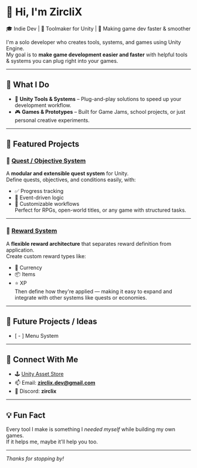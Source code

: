 # 👋 Hi, I'm ZircliX

🎓 Indie Dev | 🔧 Toolmaker for Unity | 🚀 Making game dev faster & smoother

I'm a solo developer who creates tools, systems, and games using Unity Engine.  
My goal is to **make game development easier and faster** with helpful tools & systems you can plug right into your games.

---

## 🧰 What I Do
- 🔧 **Unity Tools & Systems** – Plug-and-play solutions to speed up your development workflow.
- 🎮 **Games & Prototypes** – Built for Game Jams, school projects, or just personal creative experiments.

---

## 🔧 Featured Projects

### 🎯 [Quest / Objective System](https://github.com/ZircliX/ZCX-Zecex/tree/main/Assets/Scripts/ObjectiveSystem)
A **modular and extensible quest system** for Unity.  
Define quests, objectives, and conditions easily, with:
- ✅ Progress tracking  
- 📌 Event-driven logic  
- 🔁 Customizable workflows  
Perfect for RPGs, open-world titles, or any game with structured tasks.

---

### 🎁 [Reward System](https://github.com/ZircliX/ZCX-Zecex/tree/main/Assets/Scripts/RewardSystem)
A **flexible reward architecture** that separates reward definition from application.  
Create custom reward types like:
- 💸 Currency  
- 📦 Items  
- ⭐ XP  
Then define how they're applied — making it easy to expand and integrate with other systems like quests or economies.

---

## 📌 Future Projects / Ideas

- [ - ] Menu System  

---

## 🚀 Connect With Me
- 🕹️ [Unity Asset Store](https://assetstore.unity.com/publishers/118816)  
- 📫 Email: **zirclix.dev@gmail.com**  
- 💬 Discord: **zirclix**

---

## 💡 Fun Fact

Every tool I make is something I *needed myself* while building my own games.  
If it helps me, maybe it'll help you too.

---

*Thanks for stopping by!*